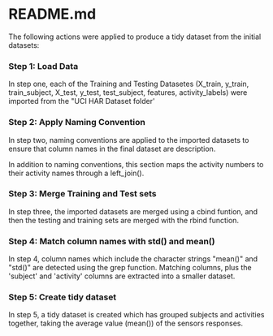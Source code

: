 # README.md

The following actions were applied to produce a tidy dataset from the initial datasets:

### Step 1: Load Data

In step one, each of the Training and Testing Datasetes (X_train, y_train, train_subject, X_test, y_test, test_subject, features, activity_labels) were imported from the "UCI HAR Dataset folder'

### Step 2: Apply Naming Convention

In step two, naming conventions are applied to the imported datasets to ensure that column names in the final dataset are description.

In addition to naming conventions, this section maps the activity numbers to their activity names through a left_join().

### Step 3: Merge Training and Test sets

In step three, the imported datasets are merged using a cbind funtion, and then the testing and training sets are merged with the rbind function.

### Step 4: Match column names with std() and mean()

In step 4, column names which include the character strings "mean()" and "std()" are detected using the grep function. Matching columns, plus the 'subject' and 'activity' columns are extracted into a smaller dataset.

### Step 5: Create tidy dataset

In step 5, a tidy dataset is created which has grouped subjects and activities together, taking the average value (mean()) of the sensors responses.